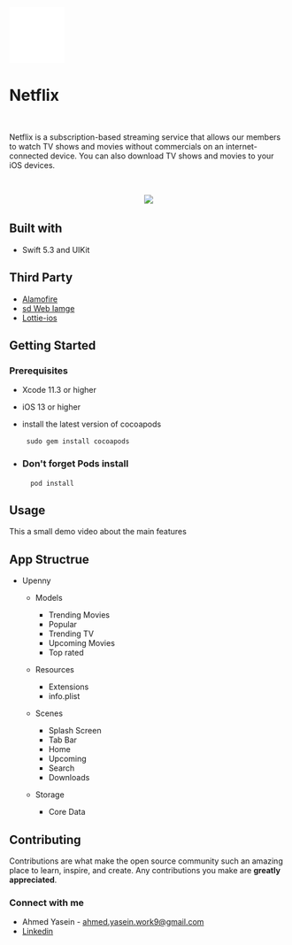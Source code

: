 
<img src="https://github.com/AhmedYasein/Netflix/blob/main/Netflix-logo.gif" width=100 height=100 />

<h1 align= "left"> Netflix </h1>

<br>



Netflix is a subscription-based streaming service that allows our members to watch TV shows and movies without commercials on an internet-connected device. You can also download TV shows and movies to your iOS devices.

<br>
<p align="center">
<img src="https://github.com/mosliem/Upenny/blob/main/Screenshots/banner%403x.png" />
</p>


## Built with

- Swift 5.3 and UIKit 

## Third Party
- [Alamofire](https://github.com/Alamofire/Alamofire) 
- [sd Web Iamge](https://github.com/SDWebImage/SDWebImage)
- [Lottie-ios](https://github.com/airbnb/lottie-ios)


## Getting Started
### Prerequisites
- Xcode 11.3 or higher
- iOS 13 or higher
- install the latest version of cocoapods 

       sudo gem install cocoapods
     
- <h3> Don't forget Pods install </h3>

        pod install
        
        
## Usage
This a small demo video about the main features






## App Structrue

- Upenny
   - Models 
     - Trending Movies
     - Popular
     - Trending TV
     - Upcoming Movies
     - Top rated
     
   - Resources
     - Extensions
     - info.plist
     
   - Scenes  
     - Splash Screen 
     - Tab Bar
     - Home
     - Upcoming
     - Search
     - Downloads
 
    
   - Storage
     - Core Data

  
  
## Contributing

Contributions are what make the open source community such an amazing place to learn, inspire, and create. Any contributions you make are **greatly appreciated**.
  
<h3 align="left">Connect with me</h3>

 -  Ahmed Yasein - ahmed.yasein.work9@gmail.com
 -  [Linkedin](https://www.linkedin.com/in/ahmedyasein/)
